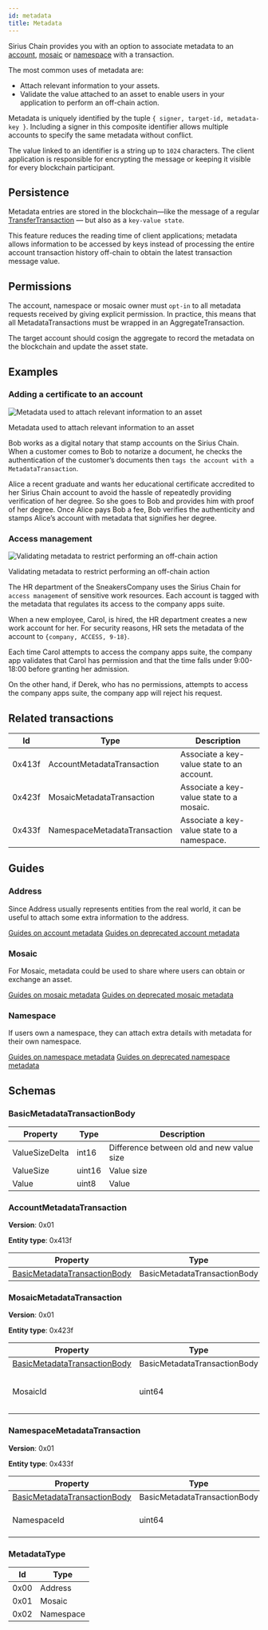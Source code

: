 ```yaml
---
id: metadata
title: Metadata
---
```


Sirius Chain provides you with an option to associate metadata to an [account](./account.md), [mosaic](./mosaic.md) or [namespace](./namespace.md) with a transaction.

The most common uses of metadata are:

- Attach relevant information to your assets.
- Validate the value attached to an asset to enable users in your application to perform an off-chain action.

Metadata is uniquely identified by the tuple `{ signer, target-id, metadata-key }`. Including a signer in this composite identifier allows multiple accounts to specify the same metadata without conflict.

The value linked to an identifier is a string up to `1024` characters. The client application is responsible for encrypting the message or keeping it visible for every blockchain participant.

## Persistence

Metadata entries are stored in the blockchain—like the message of a regular [TransferTransaction](./transfer-transaction.md) — but also as a `key-value state`.

This feature reduces the reading time of client applications; metadata allows information to be accessed by keys instead of processing the entire account transaction history off-chain to obtain the latest transaction message value.

## Permissions

The account, namespace or mosaic owner must `opt-in` to all metadata requests received by giving explicit permission. In practice, this means that all MetadataTransactions must be wrapped in an AggregateTransaction.

The target account should cosign the aggregate to record the metadata on the blockchain and update the asset state.

## Examples

### Adding a certificate to an account

![Metadata used to attach relevant information to an asset](/img/metadata-certificate.png "Metadata used to attach relevant information to an asset")

<p class=caption>Metadata used to attach relevant information to an asset</p>

Bob works as a digital notary that stamp accounts on the Sirius Chain. When a customer comes to Bob to notarize a document, he checks the authentication of the customer’s documents then `tags the account with a MetadataTransaction`.

Alice a recent graduate and wants her educational certificate accredited to her Sirius Chain account to avoid the hassle of repeatedly providing verification of her degree. So she goes to Bob and provides him with proof of her degree. Once Alice pays Bob a fee, Bob verifies the authenticity and stamps Alice’s account with metadata that signifies her degree.

### Access management

![Validating metadata to restrict performing an off-chain action](/img/metadata-access-control.png "Validating metadata to restrict performing an off-chain action")

<p class=caption>Validating metadata to restrict performing an off-chain action</p>

The HR department of the SneakersCompany uses the Sirius Chain for `access management` of sensitive work resources. Each account is tagged with the metadata that regulates its access to the company apps suite.

When a new employee, Carol, is hired, the HR department creates a new work account for her. For security reasons, HR sets the metadata of the account to `{company, ACCESS, 9-18}`.

Each time Carol attempts to access the company apps suite, the company app validates that Carol has permission and that the time falls under 9:00-18:00 before granting her admission.

On the other hand, if Derek, who has no permissions, attempts to access the company apps suite, the company app will reject his request.

## Related transactions

| **Id** | **Type**                     | **Description**                             |
| ------ | ---------------------------- | ------------------------------------------- |
| 0x413f | AccountMetadataTransaction   | Associate a key-value state to an account.  |
| 0x423f | MosaicMetadataTransaction    | Associate a key-value state to a mosaic.    |
| 0x433f | NamespaceMetadataTransaction | Associate a key-value state to a namespace. |

## Guides

### Address

Since Address usually represents entities from the real world, it can be useful to attach some extra information to the address. 

[Guides on account metadata](../guides/metadata-nem/account-nem-metadata.md)
[Guides on deprecated account metadata](../guides/metadata/account-metadata.md)

### Mosaic

For Mosaic, metadata could be used to share where users can obtain or exchange an asset.

[Guides on mosaic metadata](../guides/metadata-nem/mosaic-nem-metadata.md)
[Guides on deprecated mosaic metadata](../guides/metadata/mosaic-metadata.md)

### Namespace

If users own a namespace, they can attach extra details with metadata for their own namespace.

[Guides on namespace metadata](../guides/metadata-nem/namespace-nem-metadata.md)
[Guides on deprecated namespace metadata](../guides/metadata/namespace-metadata.md)

## Schemas

### BasicMetadataTransactionBody

| **Property**   | **Type** | **Description**                           |
| -------------- | -------- | ----------------------------------------- |
| ValueSizeDelta | int16    | Difference between old and new value size |
| ValueSize      | uint16   | Value size                                |
| Value          | uint8    | Value                                     |

### AccountMetadataTransaction

**Version**: 0x01

**Entity type**: 0x413f

| **Property**                                                  | **Type**                     | **Description** |
| ------------------------------------------------------------- | ---------------------------- | --------------- |
| [BasicMetadataTransactionBody](#basicmetadatatransactionbody) | BasicMetadataTransactionBody |                 |

### MosaicMetadataTransaction

**Version**: 0x01

**Entity type**: 0x423f

| **Property**                                                  | **Type**                     | **Description**               |
| ------------------------------------------------------------- | ---------------------------- | ----------------------------- |
| [BasicMetadataTransactionBody](#basicmetadatatransactionbody) | BasicMetadataTransactionBody |                               |
| MosaicId                                                      | uint64                       | The id of the affected mosaic |

### NamespaceMetadataTransaction

**Version**: 0x01

**Entity type**: 0x433f

| **Property**                                                  | **Type**                     | **Description**         |
| ------------------------------------------------------------- | ---------------------------- | ----------------------- |
| [BasicMetadataTransactionBody](#basicmetadatatransactionbody) | BasicMetadataTransactionBody |                         |
| NamespaceId                                                   | uint64                       | The id of the namespace |

### MetadataType

| **Id** | **Type**  |
| ------ | --------- |
| 0x00   | Address   |
| 0x01   | Mosaic    |
| 0x02   | Namespace |

[Embedded-transactionSchema]: ../protocol/transaction#embeddedtransaction
[TransactionSchema]: ../protocol/transaction#transaction
